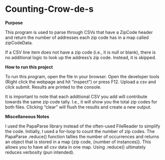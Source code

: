 ﻿# Counting-Crow-de-s
**Purpose**

This program is used to parse through CSVs that have a ZipCode header and return the number of addresses each zip code has in a map called zipCodeData. 

If a CSV line item does not have a zip code (i.e., it is null or blank), there is no additional logic to look up the address’s zip code. Instead, it is skipped.


**How to run this project**

To run this program, open the file in your browser. Open the developer tools (Right click the webpage and hit “inspect”) or press F12. Upload a csv and click submit. Results are printed to the console.

It is important to note that each additional CSV you add will contribute towards the same zip code tally. I.e., it will show you the total zip codes for both files. Clicking “clear” will flush the results and create a new output.


**Miscellaneous Notes**

I used the PapaParse library instead of the often-used FileReader to simplify the code. Initially, I used a for-loop to count the number of zip codes. The PapaParse .reduce() function tallies the number of occurrences and returns an object that is stored in a map {zip code, (number of instances)}. This allows you to have all csv data in one map. Using .reduce() ultimately reduces verbosity (pun intended). 
